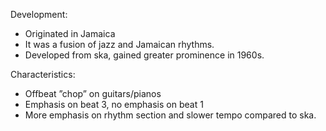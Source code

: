 Development:
- Originated in Jamaica
- It was a fusion of jazz and Jamaican rhythms.
- Developed from ska, gained greater prominence in 1960s.


Characteristics:
- Offbeat ”chop” on guitars/pianos
- Emphasis on beat 3, no emphasis on beat 1
- More emphasis on rhythm section and slower tempo compared to ska.
